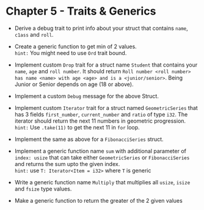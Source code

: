 # Chapter 5 - Traits & Generics

* Derive a debug trait to print info about your struct that contains `name`, `c1ass` and `roll`.

* Create a generic function to get min of 2 values.\
`hint:` You might need to use `Ord` trait bound.

* Implement custom `Drop` trait for a struct name `Student` that contains your `name`, `age` and `roll number`. It
should return `Roll number <roll number> has name <name> with age <age> and is a <junior/senior>`. Being Junior or Senior depends
on age (18 or above).

* Implement a custom `Debug` message for the above Struct.

* Implement custom `Iterator` trait for a struct named `GeometricSeries` that has 
3 fields `first_number`, `current_number` and `ratio` of type `i32`. The iterator should return the
next 11 numbers in geometric progression.\
`hint:` Use `.take(11)` to get the next 11 in `for` loop.

* Implement the same as above for a `FibonacciSeries` struct.

* Implement a generic function name `sum` with additional parameter of `index: usize`
 that can take either `GeometricSeries` or `FibonacciSeries`  and returns the sum upto the given index.\
`hint:` use `T: Iterator<Item = i32>` where `T` is generic  

* Write a generic function name `Multiply` that multiplies all `usize`, `isize` and `fsize` type values.

* Make a generic function to return the greater of the 2 given values 
